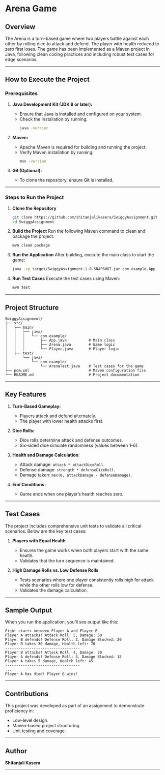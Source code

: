 
# **Arena Game**

## **Overview**
The Arena is a turn-based game where two players battle against each other by rolling dice to attack and defend. The player with health reduced to zero first loses. The game has been implemented as a Maven project in Java, following clean coding practices and including robust test cases for edge scenarios.

---

## **How to Execute the Project**

### **Prerequisites**
1. **Java Development Kit (JDK 8 or later):**
   - Ensure that Java is installed and configured on your system.
   - Check the installation by running:
     ```bash
     java -version
     ```
2. **Maven:**
   - Apache Maven is required for building and running the project.
   - Verify Maven installation by running:
     ```bash
     mvn -version
     ```

3. **Git (Optional):**
   - To clone the repository, ensure Git is installed.

---

### **Steps to Run the Project**

1. **Clone the Repository**
   ```bash
   git clone https://github.com/shitanjalikasera/SwiggyAssignment.git
   cd SwiggyAssignment
   ```

2. **Build the Project**
   Run the following Maven command to clean and package the project:
   ```bash
   mvn clean package
   ```

3. **Run the Application**
   After building, execute the main class to start the game:
   ```bash
   java -cp target/SwiggyAssignment-1.0-SNAPSHOT.jar com.example.App
   ```

4. **Run Test Cases**
   Execute the test cases using Maven:
   ```bash
   mvn test
   ```

---

## **Project Structure**

```
SwiggyAssignment/
├── src/
│   ├── main/
│   │   ├── java/
│   │   │   └── com.example/
│   │   │       ├── App.java          # Main class
│   │   │       ├── Arena.java        # Game logic
│   │   │       └── Player.java       # Player logic
│   ├── test/
│       └── java/
│           └── com.example/
│               └── ArenaTest.java    # Test cases for the game
├── pom.xml                           # Maven configuration file
└── README.md                         # Project documentation
```

---

## **Key Features**
1. **Turn-Based Gameplay:**
   - Players attack and defend alternately.
   - The player with lower health attacks first.

2. **Dice Rolls:**
   - Dice rolls determine attack and defense outcomes.
   - Six-sided dice simulate randomness (values between 1–6).

3. **Health and Damage Calculation:**
   - Attack damage: `attack * attackDiceRoll`.
   - Defense damage: `strength * defenseDiceRoll`.
   - Damage taken: `max(0, attackDamage - defenseDamage)`.

4. **End Conditions:**
   - Game ends when one player’s health reaches zero.

---

## **Test Cases**
The project includes comprehensive unit tests to validate all critical scenarios. Below are the key test cases:

1. **Players with Equal Health**
   - Ensures the game works when both players start with the same health.
   - Validates that the turn sequence is maintained.

2. **High Damage Rolls vs. Low Defense Rolls**
   - Tests scenarios where one player consistently rolls high for attack while the other rolls low for defense.
   - Validates the damage calculation.


---

## **Sample Output**
When you run the application, you’ll see output like this:

```
Fight starts between Player A and Player B
Player A attacks! Attack Roll: 5, Damage: 50
Player B defends! Defense Roll: 2, Damage Blocked: 20
Player B takes 30 damage, Health left: 70
----------------------------------
Player B attacks! Attack Roll: 4, Damage: 20
Player A defends! Defense Roll: 3, Damage Blocked: 15
Player A takes 5 damage, Health left: 45
----------------------------------
...
Player A has died! Player B wins!
```

---

## **Contributions**
This project was developed as part of an assignment to demonstrate proficiency in:
- Low-level design.
- Maven-based project structuring.
- Unit testing and coverage.

---

## **Author**
**Shitanjali Kasera**  


---
